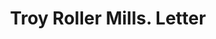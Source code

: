 ---
doi: 10.7916/D8WD5BP7
date_other: '1902'
date_other_textual: '1902'
form: correspondence
genre:
- Letters (correspondence)
name:
- Troy Roller Mills
object_in_context_url: https://biggert.cul.columbia.edu/items/view/ave_biggert_01567
subject_hierarchical_geographic:
- Troy, Tennessee, United States
subject_name:
- Troy Roller Mills
title: Troy Roller Mills. Letter
sort_title: Troy Roller Mills. Letter
call_number: ave_biggert_01567
coordinates:
- 36.340833333333336,-89.15666666666667
pid: ave_biggert_01567
identifiers: ave_biggert_01567
thumbnail: https://derivativo-1.library.columbia.edu/iiif/2/ldpd:343939/full/!256,256/0/native.jpg
permalink: "/biggert/ave_biggert_01567/"
layout: iiif-image-page
---